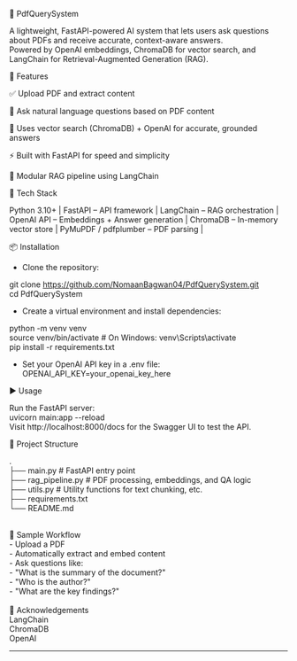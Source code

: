 📄 PdfQuerySystem

A lightweight, FastAPI-powered AI system that lets users ask questions about PDFs and receive accurate, context-aware answers. <br>
Powered by OpenAI embeddings, ChromaDB for vector search, and LangChain for Retrieval-Augmented Generation (RAG).<br>

🚀 Features

✅ Upload PDF and extract content

🤖 Ask natural language questions based on PDF content

🧠 Uses vector search (ChromaDB) + OpenAI for accurate, grounded answers

⚡ Built with FastAPI for speed and simplicity

🔌 Modular RAG pipeline using LangChain

💠 Tech Stack

Python 3.10+ |
FastAPI – API framework | 
LangChain – RAG orchestration |
OpenAI API – Embeddings + Answer generation |
ChromaDB – In-memory vector store |
PyMuPDF / pdfplumber – PDF parsing | <br>

📦 Installation

- Clone the repository:<br>

git clone https://github.com/NomaanBagwan04/PdfQuerySystem.git <br>
cd PdfQuerySystem

- Create a virtual environment and install dependencies: <br>

python -m venv venv <br>
source venv/bin/activate  # On Windows: venv\Scripts\activate <br>
pip install -r requirements.txt <br>

- Set your OpenAI API key in a .env file: <br>
OPENAI_API_KEY=your_openai_key_here <br>

▶️ Usage 

Run the FastAPI server: <br>
uvicorn main:app --reload <br>
Visit http://localhost:8000/docs for the Swagger UI to test the API. <br>

📁 Project Structure

.<br>
├── main.py              # FastAPI entry point <br>
├── rag_pipeline.py      # PDF processing, embeddings, and QA logic <br>
├── utils.py             # Utility functions for text chunking, etc. <br>
├── requirements.txt <br>
└── README.md <br>

<br>
🧪 Sample Workflow <br>
- Upload a PDF <br>
- Automatically extract and embed content <br>
- Ask questions like: <br>
 - "What is the summary of the document?" <br>
 - "Who is the author?" <br>
 - "What are the key findings?" <br>

<br>
🙌 Acknowledgements <br>
LangChain <br>
ChromaDB <br>
OpenAI <br>

---

